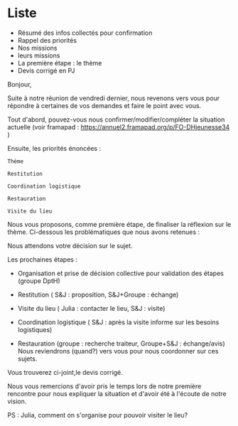 # Liste
* Résumé des infos collectés pour confirmation
* Rappel des priorités
* Nos missions
* leurs missions
* La première étape : le thème
* Devis corrigé en PJ


Bonjour,

Suite à notre réunion de vendredi dernier, nous revenons vers vous pour répondre à certaines de vos demandes et faire le point avec vous.

Tout d'abord, pouvez-vous nous confirmer/modifier/compléter la situation actuelle (voir framapad : https://annuel2.framapad.org/p/FO-DHjeunesse34 )

Ensuite, les priorités énoncées :

    Thème

    Restitution

    Coordination logistique

    Restauration

    Visite du lieu

Nous vous proposons, comme première étape, de finaliser la réflexion sur le thème. Ci-dessous les problématiques que nous avons retenues :

Nous attendons votre décision sur le sujet.

Les prochaines étapes :

- Organisation et prise de décision collective pour validation des étapes (groupe DptH)

- Restitution ( S&J : proposition, S&J+Groupe : échange)

- Visite du lieu ( Julia : contacter le lieu, S&J : visite)

- Coordination logistique ( S&J : après la visite informe sur les besoins logistiques)

- Restauration (groupe : recherche traiteur, Groupe+S&J : échange/avis)
Nous reviendrons (quand?) vers vous pour nous coordonner sur ces sujets.


Vous trouverez ci-joint,le devis corrigé.

Nous vous remercions d'avoir pris le temps lors de notre première rencontre pour nous expliquer la situation et d'avoir été à l'écoute de notre vision.


PS : Julia, comment on s'organise pour pouvoir visiter le lieu?
